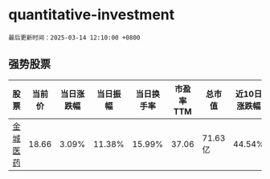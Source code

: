 # quantitative-investment

`最后更新时间：2025-03-14 12:10:00 +0800`

## 强势股票

|股票|当前价|当日涨跌幅|当日振幅|当日换手率|市盈率TTM|总市值|近10日涨跌幅|
|----|----|----|----|----|----|----|----|
|[金城医药](https://xueqiu.com/S/SZ300233)|18.66|3.09%|11.38%|15.99%|37.06|71.63亿|44.54%|
